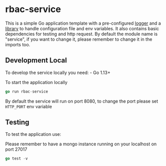 # rbac-service

This is a simple Go application template with a pre-configured [logger]("https://github.com/mia-platform/glogger") and a [library]("https://github.com/mia-platform/configlib") to handle configuration file and env variables.
It also contains basic dependencies for testing and http request.
By default the module name is "service", if you want to change it, please remember to change it in the imports too.

## Development Local

To develop the service locally you need:
    - Go 1.13+

To start the application locally

```go
go run rbac-service
```

By default the service will run on port 8080, to change the port please set `HTTP_PORT` env variable

## Testing

To test the application use:

Please remember to have a mongo instance running on your localhost on port 27017

```go
go test -v
```
